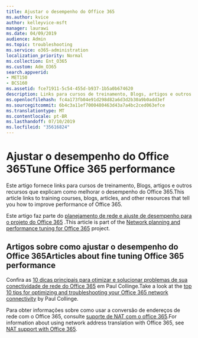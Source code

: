 ```yaml
---
title: Ajustar o desempenho do Office 365
ms.author: kvice
author: kelleyvice-msft
manager: laurawi
ms.date: 04/09/2019
audience: Admin
ms.topic: troubleshooting
ms.service: o365-administration
localization_priority: Normal
ms.collection: Ent_O365
ms.custom: Adm_O365
search.appverid:
- MET150
- BCS160
ms.assetid: fce71911-5c54-455d-b937-1b5a0b674620
description: Links para cursos de treinamento, Blogs, artigos e outros recursos que explicam como melhorar o desempenho do Office 365.
ms.openlocfilehash: fc4a173fb04e91d298d82a6d3d2b30a9b0add3ef
ms.sourcegitcommit: 6b4c3a11ef7000480463d43a7a4bc2ced063efce
ms.translationtype: MT
ms.contentlocale: pt-BR
ms.lasthandoff: 07/10/2019
ms.locfileid: "35616824"
---
```

# <a name="tune-office-365-performance"></a><span data-ttu-id="9534b-103">Ajustar o desempenho do Office 365</span><span class="sxs-lookup"><span data-stu-id="9534b-103">Tune Office 365 performance</span></span>

<span data-ttu-id="9534b-104">Este artigo fornece links para cursos de treinamento, Blogs, artigos e outros recursos que explicam como melhorar o desempenho do Office 365.</span><span class="sxs-lookup"><span data-stu-id="9534b-104">This article links to training courses, blogs, articles, and other resources that tell you how to improve performance of Office 365.</span></span>
  
<span data-ttu-id="9534b-105">Este artigo faz parte do [planejamento de rede e ajuste de desempenho para o projeto do Office 365](https://aka.ms/tune) .</span><span class="sxs-lookup"><span data-stu-id="9534b-105">This article is part of the [Network planning and performance tuning for Office 365](https://aka.ms/tune) project.</span></span>
   
## <a name="articles-about-fine-tuning-office-365-performance"></a><span data-ttu-id="9534b-106">Artigos sobre como ajustar o desempenho do Office 365</span><span class="sxs-lookup"><span data-stu-id="9534b-106">Articles about fine tuning Office 365 performance</span></span>

<span data-ttu-id="9534b-107">Confira as [10 dicas principais para otimizar e solucionar problemas de sua conectividade de rede do Office 365](https://blogs.technet.com/b/onthewire/archive/2014/06/18/top-10-tips-for-optimising-amp-troubleshooting-your-office-365-network-connectivity.aspx) em Paul Collinge.</span><span class="sxs-lookup"><span data-stu-id="9534b-107">Take a look at the [top 10 tips for optimizing and troubleshooting your Office 365 network connectivity](https://blogs.technet.com/b/onthewire/archive/2014/06/18/top-10-tips-for-optimising-amp-troubleshooting-your-office-365-network-connectivity.aspx) by Paul Collinge.</span></span> 
  
<span data-ttu-id="9534b-108">Para obter informações sobre como usar a conversão de endereços de rede com o Office 365, consulte [suporte de NAT com o office 365](nat-support-with-office-365.md).</span><span class="sxs-lookup"><span data-stu-id="9534b-108">For information about using network address translation with Office 365, see [NAT support with Office 365](nat-support-with-office-365.md).</span></span>
  

